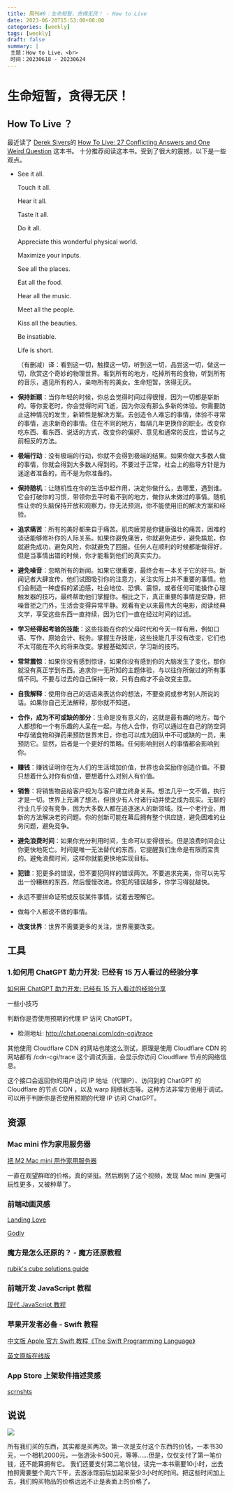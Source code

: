```yaml
---
title: 周刊#9：生命短暂，贪得无厌！ - How to Live
date: 2023-06-20T15:53:00+08:00
categories: [weekly]
tags: [weekly]
draft: false
summary: |
 主题：How to Live，<br>
 时间：20230618 - 20230624
---
```




# 生命短暂，贪得无厌！ 

## How To Live ？

最近读了 [Derek Sivers](https://sive.rs)的 [How To Live: 27 Conflicting Answers and One Weird Question](https://sive.rs/h) 这本书。 十分推荐阅读这本书。受到了很大的震撼，以下是一些观点。

- See it all. 

  Touch it all.

  Hear it all.

  Taste it all.

  Do it all.

  Appreciate this wonderful physical world.

  Maximize your inputs.

  See all the places.

  Eat all the food.

  Hear all the music.

  Meet all the people.

  Kiss all the beauties.

  Be insatiable.

  Life is short.

  （有删减）译：看到这一切，触摸这一切，听到这一切，品尝这一切，做这一切，欣赏这个奇妙的物理世界。看到所有的地方，吃掉所有的食物，听到所有的音乐，遇见所有的人，亲吻所有的美女。生命短暂，贪得无厌。

- **保持新颖**：当你年轻的时候，你总会觉得时间过得很慢，因为一切都是崭新的。等你变老时，你会觉得时间飞逝，因为你没有那么多新的体验。你需要防止这种情况的发生，新颖性是解决方案。去创造令人难忘的事情，体验不寻常的事情，追求新奇的事情。住在不同的地方，每隔几年更换你的职业。改变你吃东西、看东西、说话的方式，改变你的偏好、意见和通常的反应，尝试与之前相反的方法。
- **极端行动**：没有极端的行动，你就不会得到极端的结果。如果你做大多数人做的事情，你就会得到大多数人得到的。不要过于正常，社会上的指导方针是为迷途者准备的，而不是为你准备的。
- **保持随机**：让随机性在你的生活中起作用，决定你做什么，去哪里，遇到谁。它会打破你的习惯，带领你去平时看不到的地方，做你从未做过的事情。随机性让你的头脑保持开放和观察力，你无法预测，你不能使用旧的解决方案和经验。
- **追求痛苦**：所有的美好都来自于痛苦。肌肉疲劳是你健康强壮的痛苦，困难的谈话能够修补你的人际关系。如果你避免痛苦，你就避免进步，避免尴尬，你就避免成功，避免风险，你就避免了回报。任何人在顺利的时候都能做得好，但是当事情出错的时候，你才能看到他们的真实实力。
- **避免噪音**：忽略所有的新闻。如果它很重要，最终会有一本关于它的好书。新闻记者大肆宣传，他们试图吸引你的注意力，关注实际上并不重要的事情。他们会制造一种虚假的紧迫感，社会地位、恐惧、震惊，或者任何可能操作心理触发器的技巧，最终帮助他们掌握你。相比之下，真正重要的事情是安静，把噪音拒之门外，生活会变得异常平静。观看有史以来最伟大的电影，阅读经典文学，享受这些东西一直持续，因为它们一直在经过时间的过滤。
- **学习经得起考验的技能**：这些技能在你的父母时代和今天一样有用，例如口语、写作、原始会计、税务。掌握生存技能，这些技能几乎没有改变，它们也不太可能在不久的将来改变。掌握基础知识，学习新的技巧。
- **常常震惊**：如果你没有感到惊讶，如果你没有感到你的大脑发生了变化，那你就没有真正学到东西。追求你一无所知的主题体验，与以往你所做过的所有事情不同。不要与过去的自己保持一致，只有白痴才不会改变主意。
- **自我解释**：使用你自己的话语来表达你的想法，不要查阅或参考别人所说的话。如果你自己无法解释，那你就不知道。
- **合作，成为不可或缺的部分**：生命是没有意义的，这就是最有趣的地方。每个人都想和一个有乐趣的人呆在一起。与他人合作，你可以通过在自己的防空洞中存储食物和弹药来预防世界末日，你也可以成为团队中不可或缺的一员，来预防它。显然，后者是一个更好的策略。任何影响到别人的事情都会影响到你。
- **赚钱**：赚钱证明你在为人们的生活增加价值，世界也会奖励你创造价值。不要只想着什么对你有价值，要想着什么对别人有价值。
- **销售**：将销售物品给客户视为与客户建立终身关系。想法几乎一文不值，执行才是一切。世界上充满了想法，但很少有人付诸行动并使之成为现实。无聊的行业几乎没有竞争，因为大多数人都在追逐迷人的新领域。找一个老行业，用新的方法解决老的问题。你的创新可能在幕后拥有整个供应链，避免困难的业务问题，避免竞争。
- **避免浪费时间**：如果你充分利用时间，生命可以变得很长。但是浪费时间会让你更快地死亡。时间是唯一无法替代的东西，它提醒我们生命是有限而宝贵的。避免浪费时间，这样你就能更快地实现目标。
- **犯错**：犯更多的错误，但不要犯同样的错误两次。不要追求完美，你可以先写出一份糟糕的东西，然后慢慢改进。你犯的错误越多，你学习得就越快。
- 永远不要拼命证明或反驳某件事情，试着去理解它。
- 做每个人都说不做的事情。
- **改变世界**：世界不需要更多的关注，世界需要改变。



## 工具

### 1.如何用 ChatGPT 助力开发: 已经有 15 万人看过的经验分享

[如何用 ChatGPT 助力开发: 已经有 15 万人看过的经验分享](https://luolei.org/chatgpt-in-development/)

一些小技巧

判断你是否使用预期的代理 IP 访问 ChatGPT。

- 检测地址: http://chat.openai.com/cdn-cgi/trace

其他使用 Cloudflare CDN 的网站也能这么测试，原理是使用 Cloudflare CDN 的网站都有 /cdn-cgi/trace 这个调试页面，会显示你访问 Cloudflare 节点的网络信息。

这个接口会返回你的用户访问 IP 地址（代理IP）、访问到的 ChatGPT 的 Cloudflare 的节点 CDN ，以及 warp 网络状态等。这种方法非常方便用于调试。可以用于判断你是否使用预期的代理 IP 访问 ChatGPT。

## 资源

### Mac mini 作为家用服务器

[把 M2 Mac mini 用作家用服务器](https://www.youtube.com/watch?v=CITHNloGlnU&t=3s)

一直在观望群晖的价格，真的坚挺。然后刷到了这个视频，发现 Mac mini 更强可玩性更多，又被种草了。

### 前端动画灵感

[Landing Love](https://www.landing.love/)

[Godly](https://godly.website)

### 魔方是怎么还原的？ - 魔方还原教程

[rubik's cube solutions guide](https://rubiks.com/en-US/solve-it)

### 前端开发 JavaScript 教程

[现代 JavaScript 教程](https://zh.javascript.info)

### 苹果开发者必备 - Swift 教程

[中文版 Apple 官方 Swift 教程《The Swift Programming Language》](https://swiftgg.gitbook.io/swift/)

[英文原版在线版](https://docs.swift.org/swift-book/)

### App Store 上架软件描述灵感

[scrnshts](https://scrnshts.club)



## 说说

![](https://raw.githubusercontent.com/huyixi/Pics/main/20230624225037.png)

所有我们买的东西，其实都是买两次。第一次是支付这个东西的价钱，一本书30元，一个相机2000元，一张游泳卡500元，等等……但是，仅仅支付了第一笔价钱，还不能算拥有它。 我们还要支付第二笔价钱，读完一本书需要10小时，出去拍照需要整个周六下午，去游泳馆前后加起来至少3小时的时间。把这些时间加上去，我们购买物品的价格远远不止是表面上的价格了。